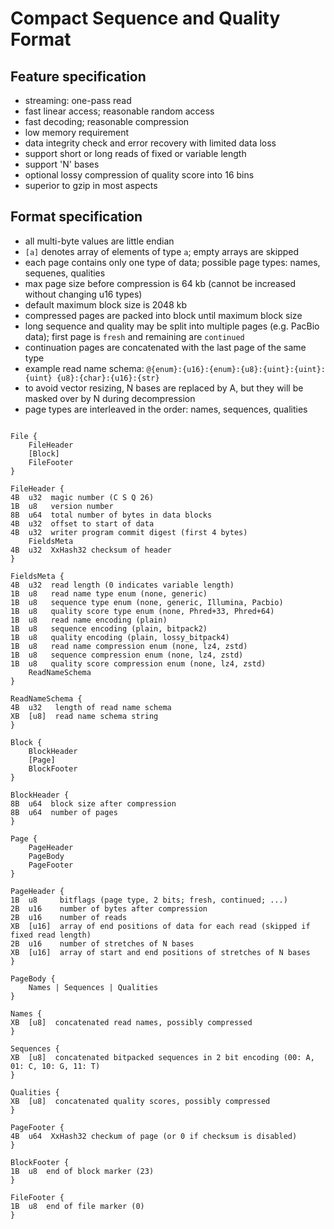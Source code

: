 # Compact Sequence and Quality Format

## Feature specification

* streaming: one-pass read
* fast linear access; reasonable random access
* fast decoding; reasonable compression
* low memory requirement
* data integrity check and error recovery with limited data loss
* support short or long reads of fixed or variable length
* support 'N' bases
* optional lossy compression of quality score into 16 bins
* superior to gzip in most aspects

## Format specification

- all multi-byte values are little endian
- `[a]` denotes array of elements of type `a`; empty arrays are skipped
- each page contains only one type of data; possible page types: names, sequenes, qualities
- max page size before compression is 64 kb (cannot be increased without changing u16 types)
- default maximum block size is 2048 kb
- compressed pages are packed into block until maximum block size
- long sequence and quality may be split into multiple pages (e.g. PacBio data);
  first page is `fresh` and remaining are `continued`
- continuation pages are concatenated with the last page of the same type
- example read name schema: `@{enum}:{u16}:{enum}:{u8}:{uint}:{uint}:{uint} {u8}:{char}:{u16}:{str}`
- to avoid vector resizing, N bases are replaced by A, but they will be masked over by N during decompression
- page types are interleaved in the order: names, sequences, qualities

```

File {
    FileHeader
    [Block]
    FileFooter
}

FileHeader {
4B  u32  magic number (C S Q 26)
1B  u8   version number
8B  u64  total number of bytes in data blocks
4B  u32  offset to start of data
4B  u32  writer program commit digest (first 4 bytes)
    FieldsMeta
4B  u32  XxHash32 checksum of header
}

FieldsMeta {
4B  u32  read length (0 indicates variable length)
1B  u8   read name type enum (none, generic)
1B  u8   sequence type enum (none, generic, Illumina, Pacbio)
1B  u8   quality score type enum (none, Phred+33, Phred+64)
1B  u8   read name encoding (plain)
1B  u8   sequence encoding (plain, bitpack2)
1B  u8   quality encoding (plain, lossy_bitpack4)
1B  u8   read name compression enum (none, lz4, zstd)
1B  u8   sequence compression enum (none, lz4, zstd)
1B  u8   quality score compression enum (none, lz4, zstd)
    ReadNameSchema
}

ReadNameSchema {
4B  u32   length of read name schema
XB  [u8]  read name schema string
}

Block {
    BlockHeader
    [Page]
    BlockFooter
}

BlockHeader {
8B  u64  block size after compression
8B  u64  number of pages
}

Page {
    PageHeader
    PageBody
    PageFooter
}

PageHeader {
1B  u8     bitflags (page type, 2 bits; fresh, continued; ...)
2B  u16    number of bytes after compression
2B  u16    number of reads
XB  [u16]  array of end positions of data for each read (skipped if fixed read length)
2B  u16    number of stretches of N bases
XB  [u16]  array of start and end positions of stretches of N bases
}

PageBody {
    Names | Sequences | Qualities
}

Names {
XB  [u8]  concatenated read names, possibly compressed
}

Sequences {
XB  [u8]  concatenated bitpacked sequences in 2 bit encoding (00: A, 01: C, 10: G, 11: T)
}

Qualities {
XB  [u8]  concatenated quality scores, possibly compressed
}

PageFooter {
4B  u64  XxHash32 checkum of page (or 0 if checksum is disabled)
}

BlockFooter {
1B  u8  end of block marker (23)
}

FileFooter {
1B  u8  end of file marker (0)
}

```
